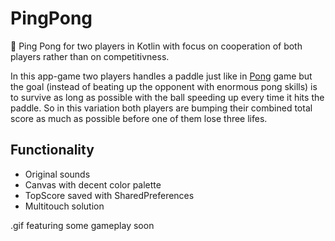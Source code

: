 # PingPong
🎾 Ping Pong for two players in Kotlin with focus on cooperation of both players rather than on competitivness.

In this app-game two players handles a paddle just like in [Pong](https://en.wikipedia.org/wiki/Pong) game but the goal (instead of
beating up the opponent with enormous pong skills) is to survive as long as possible with the ball speeding up every time it hits the paddle.
So in this variation both players are bumping their combined total score as much as possible before one of them lose three lifes.

## Functionality
- Original sounds
- Canvas with decent color palette
- TopScore saved with SharedPreferences
- Multitouch solution

.gif featuring some gameplay soon
